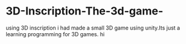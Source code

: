 # 3D-Inscription-The-3d-game-
using 3D inscription i had made a small 3D game using unity.Its just a learning programming for 3D games. hi
 
